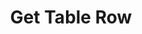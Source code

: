 ---
title: Get Table Row
excerpt: Fetches a specific row from a table using the row's unique identifier.
api:
  file: botpress-api.json
  operationId: getTableRow
deprecated: false
hidden: false
metadata:
  title: ''
  description: ''
  robots: index
next:
  description: ''
---